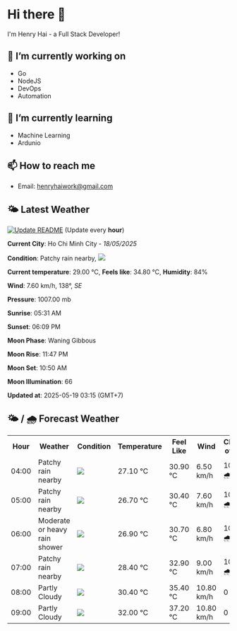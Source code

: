 # Hi there 👋

I'm Henry Hai - a Full Stack Developer!

## 🔭 I’m currently working on

- Go
- NodeJS
- DevOps
- Automation

## 🌱 I’m currently learning

- Machine Learning
- Ardunio

## 📫 How to reach me

- Email: <henryhaiwork@gmail.com>

## 🌤️ Latest Weather
[![Update README](https://github.com/henry0hai/henry0hai/actions/workflows/udpateReadme.yml/badge.svg)](https://github.com/henry0hai/henry0hai/actions/workflows/udpateReadme.yml)
(Update every **hour**)
<!-- CURRENT_WEATHER:START -->
**Current City**: Ho Chi Minh City - *18/05/2025*

**Condition**: Patchy rain nearby, <img src="https://cdn.weatherapi.com/weather/64x64/night/176.png"/>

**Current temperature**: 29.00 °C, **Feels like**: 34.80 °C, **Humidity**: 84%

**Wind**: 7.60 km/h, 138°, *SE*

**Pressure**: 1007.00 mb

**Sunrise**: 05:31 AM

**Sunset**: 06:09 PM

**Moon Phase**: Waning Gibbous

**Moon Rise**: 11:47 PM

**Moon Set**: 10:50 AM

**Moon Illumination**: 66

**Updated at**: 2025-05-19 03:15 (GMT+7)<!-- CURRENT_WEATHER:END -->

## 🌤️ / 🌧️ Forecast Weather
<!-- FORECAST_WEATHER:START -->
<table>
		<tr>
			<th>Hour</th>
			<th>Weather</th>
			<th>Condition</th>
			<th>Temperature</th>
			<th>Feel Like</th>
			<th>Wind</th>
			<th>Chance of Rain</th>
		</tr>
				<tr>
					<td>04:00</td>
					<td>Patchy rain nearby</td>
					<td><img src='https://cdn.weatherapi.com/weather/64x64/night/176.png'/></td>
					<td>27.10 °C</td>
					<td>30.90 °C</td>
					<td>6.50 km/h</td>
					<td>100 % 🌧️</td>
				</tr>
				<tr>
					<td>05:00</td>
					<td>Patchy rain nearby</td>
					<td><img src='https://cdn.weatherapi.com/weather/64x64/night/176.png'/></td>
					<td>26.70 °C</td>
					<td>30.40 °C</td>
					<td>7.60 km/h</td>
					<td>100 % 🌧️</td>
				</tr>
				<tr>
					<td>06:00</td>
					<td>Moderate or heavy rain shower</td>
					<td><img src='https://cdn.weatherapi.com/weather/64x64/day/356.png'/></td>
					<td>26.90 °C</td>
					<td>30.70 °C</td>
					<td>6.80 km/h</td>
					<td>100 % 🌧️</td>
				</tr>
				<tr>
					<td>07:00</td>
					<td>Patchy rain nearby</td>
					<td><img src='https://cdn.weatherapi.com/weather/64x64/day/176.png'/></td>
					<td>28.40 °C</td>
					<td>32.90 °C</td>
					<td>9.00 km/h</td>
					<td>100 % 🌧️</td>
				</tr>
				<tr>
					<td>08:00</td>
					<td>Partly Cloudy </td>
					<td><img src='https://cdn.weatherapi.com/weather/64x64/day/116.png'/></td>
					<td>30.40 °C</td>
					<td>35.40 °C</td>
					<td>10.80 km/h</td>
					<td>0 %</td>
				</tr>
				<tr>
					<td>09:00</td>
					<td>Partly Cloudy </td>
					<td><img src='https://cdn.weatherapi.com/weather/64x64/day/116.png'/></td>
					<td>32.00 °C</td>
					<td>37.20 °C</td>
					<td>10.80 km/h</td>
					<td>0 %</td>
				</tr>
</table>
<!-- FORECAST_WEATHER:END -->
